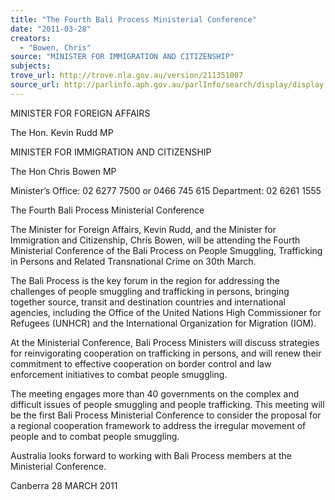 ```yaml
---
title: "The Fourth Bali Process Ministerial Conference"
date: "2011-03-28"
creators:
  - "Bowen, Chris"
source: "MINISTER FOR IMMIGRATION AND CITIZENSHIP"
subjects:
trove_url: http://trove.nla.gov.au/version/211351007
source_url: http://parlinfo.aph.gov.au/parlInfo/search/display/display.w3p;query=Id%3A%22media/pressrel/658756%22
---
```


 

 MINISTER FOR FOREIGN AFFAIRS  

 The Hon. Kevin Rudd MP 

 

 MINISTER FOR IMMIGRATION AND CITIZENSHIP 

 The Hon Chris Bowen MP   

 

 

 Minister’s Office: 02 6277 7500 or 0466 745 615                                       Department: 02 6261 1555 

 

 

 The Fourth Bali Process Ministerial Conference   

 

 The Minister for Foreign Affairs, Kevin Rudd, and the Minister for Immigration and  Citizenship, Chris Bowen, will be attending the Fourth Ministerial Conference of the Bali  Process on People Smuggling, Trafficking in Persons and Related Transnational Crime on  30th March.   

 The Bali Process is the key forum in the region for addressing the challenges of people  smuggling and trafficking in persons, bringing together source, transit and destination  countries and international agencies, including the Office of the United Nations High  Commissioner for Refugees (UNHCR) and the International Organization for Migration  (IOM).    

 At the Ministerial Conference, Bali Process Ministers will discuss strategies for reinvigorating  cooperation on trafficking in persons, and will renew their commitment to effective  cooperation on border control and law enforcement initiatives to combat people smuggling.   

 The meeting engages more than 40 governments on the complex and difficult issues of  people smuggling and people trafficking.  This meeting will be the first Bali Process  Ministerial Conference to consider the proposal for a regional cooperation framework to  address the irregular movement of people and to combat people smuggling.     

 Australia looks forward to working with Bali Process members at the Ministerial Conference.   

 Canberra  28 MARCH 2011   

